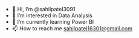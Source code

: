 - 👋 Hi, I’m @sahilpatel3091
- 👀 I’m interested in Data Analysis
- 🌱 I’m currently learning Power BI
- 📫 How to reach me sahilpatel16301@gmail.com

<!---
sahilpatel3091/sahilpatel3091 is a ✨ special ✨ repository because its `README.md` (this file) appears on your GitHub profile.
You can click the Preview link to take a look at your changes.
--->

